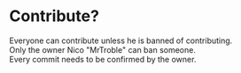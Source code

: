 <h1>Contribute?</h1>

Everyone can contribute unless he is banned of contributing.<br>
Only the owner Nico "MrTroble" can ban someone.<br>
Every commit needs to be confirmed by the owner.<br>

